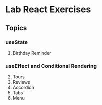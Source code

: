 # Lab React Exercises

## Topics

### useState

1. Birthday Reminder

### useEffect and Conditional Rendering

2. Tours
3. Reviews
4. Accordion
5. Tabs
6. Menu
